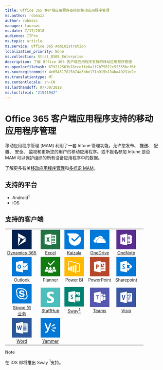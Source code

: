 ```yaml
---
title: Office 365 客户端应用程序支持的移动应用程序管理
ms.author: robmazz
author: robmazz
manager: laurawi
ms.date: 7/17/2018
audience: ITPro
ms.topic: article
ms.service: Office 365 Administration
localization_priority: None
ms.collection: Strat_O365_Enterprise
description: 了解 Office 365 客户端应用程序支持的移动应用程序管理
ms.openlocfilehash: 679212563b78cceffe8a1f7b75672c5f355bcf6f
ms.sourcegitcommit: 4e654517825b74a3bbe171b915b134ba49231e2e
ms.translationtype: MT
ms.contentlocale: zh-CN
ms.lasthandoff: 07/30/2018
ms.locfileid: "21541942"
---
```

# <a name="office-365-client-app-support---mobile-application-management"></a>Office 365 客户端应用程序支持的移动应用程序管理

移动应用程序管理 (MAM) 利用了一套 Intune 管理功能，允许您发布、 推送、 配置、 安全、 监视和更新您的用户的移动应用程序。或不报名参加 Intune 是否 MAM 可以保护组织的所有设备应用程序中的数据。

了解更多有关[移动应用程序管理](https://docs.microsoft.com/intune/mam-faq)和[多标识 MAM](https://docs.microsoft.com/intune/app-protection-policy)。

## <a name="supported-platforms"></a>支持的平台

 - Android<sup>1</sup>
 - iOS

## <a name="supported-clients"></a>支持的客户端

| | | | | | |
|:---:|:---:|:---:|:---:|:---:|:---:|
| ![Dynamics 365 图标](images/o365-dynamics365-64x64.png) <br> [Dynamics 365](https://dynamics.microsoft.com) | ![Excel 图标](images/o365-excel-64x64.png) <br> [Excel](https://products.office.com/excel) | ![Kaizala 图标](images/o365-kaizala-64x64.png) <br> [Kaizala](https://products.office.com/en/business/microsoft-kaizala) | ![OneDrive for Business 图标](images/o365-OneDrive-64x64.png) <br> [OneDrive](https://products.office.com/onedrive-for-business/online-cloud-storage) | ![OneNote 图标](images/o365-OneNote-64x64.png) <br> [OneNote](https://products.office.com/onenote)
| ![Outlook 图标](images/o365-outlook-64x64.png) <br> [Outlook](https://products.office.com/outlook) | ![计划工具图标](images/o365-planner-64x64.png) <br> [Planner](https://products.office.com/business/task-management-software) | ![PowerBI 图标](images/o365-powerbi-64x64.png) <br> [Power BI](https://powerbi.microsoft.com) | ![PowerPoint 图标](images/o365-powerpoint-64x64.png) <br> [PowerPoint](https://products.office.com/powerpoint) | ![SharePoint 图标](images/o365-sharepoint-64x64.png) <br> [Sharepoint](https://products.office.com/sharepoint)
| ![Skype 业务图标](images/o365-skypeforbusiness-64x64.png) <br> [Skype 的<br>业务](https://www.skype.com/business/) | ![StaffHub 图标](images/o365-staffhub-64x64.png) <br> [StaffHub](https://products.office.com/microsoft-staffhub/staff-scheduling-software) | ![Sway 图标](images/o365-sway-64x64.png) <br> [Sway<sup>1</sup>](https://sway.com) | ![团队图标](images/o365-teams-64x64.png) <br> [Teams](https://products.office.com/microsoft-teams/group-chat-software) | ![Visio 图标](images/o365-visio-64x64.png) <br> [Visio](https://products.office.com/visio/flowchart-software)
| ![Word 图标](images/o365-word-64x64.png) <br> [Word](https://products.office.com/word) | ![Yammer 图标](images/o365-yammer-64x64.png) <br> [Yammer](https://products.office.com/yammer/yammer-overview)

> [!NOTE]
> 在 iOS 即将推出 Sway <sup>1</sup>支持。